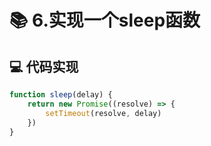# 📚 6.实现一个sleep函数

## 💻 代码实现
```typescript
function sleep(delay) {
    return new Promise((resolve) => {
        setTimeout(resolve, delay)
    })
}

```
